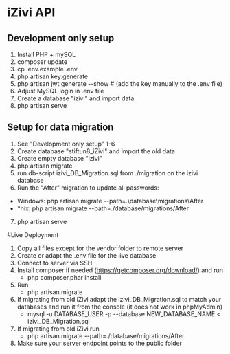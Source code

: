 # iZivi API

## Development only setup
1. Install PHP + mySQL 
2. composer update
3. cp .env.example .env
4. php artisan key:generate
5. php artisan jwt:generate --show # (add the key manually to the .env file)
6. Adjust MySQL login in .env file
7. Create a database "izivi" and import data
8. php artisan serve


## Setup for data migration
1. See "Development only setup" 1-6
2. Create database "stiftun8_iZivi" and import the old data
3. Create empty database "izivi"
4. php artisan migrate
5. run db-script izivi_DB_Migration.sql from ./migration on the izivi database
6. Run the "After" migration to update all passwords:  
* Windows:
    php artisan migrate --path=.\database\migrations\After
* *nix:
    php artisan migrate --path=./database/migrations/After
7. php artisan serve

#Live Deployment
1. Copy all files except for the vendor folder to remote server
2. Create or adapt the .env file for the live database
3. Connect to server via SSH
4. Install composer if needed (https://getcomposer.org/download/) and run 
    * php composer.phar install
5. Run
    * php artisan migrate
6. If migrating from old iZivi adapt the izivi_DB_Migration.sql to match your databases and run it from the console (it does not work in phpMyAdmin)
    * mysql -u DATABASE_USER -p --database NEW_DATABASE_NAME < izivi_DB_Migration.sql 
7. If migrating from old iZivi run 
    * php artisan migrate --path=./database/migrations/After
8. Make sure your server endpoint points to the public folder